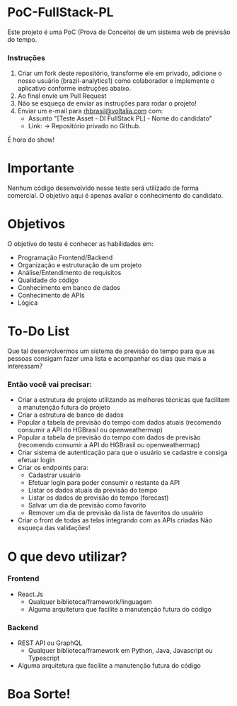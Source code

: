 # PoC-FullStack-PL
<p align="justify"> Este projeto é uma PoC (Prova de Conceito) de um sistema web de previsão do tempo.</p>

### Instruções
1. Criar um fork deste repositório, transforme ele em privado, adicione o nosso usuário (brazil-analytics1) como colaborador e implemente o aplicativo conforme instruções abaixo.
2. Ao final envie um Pull Request
3. Não se esqueça de enviar as instruções para rodar o projeto!
4. Enviar um e-mail para rhbrasil@voltalia.com com:
    - Assunto "[Teste Asset - DI FullStack PL] - Nome do candidato"
    - Link: -> Repositório privado no Github.

É hora do show!

# Importante
Nenhum código desenvolvido nesse teste será utilizado de forma comercial. O objetivo aqui é apenas avaliar o conhecimento do candidato.

# Objetivos
O objetivo do teste é conhecer as habilidades em:

- Programação Frontend/Backend
- Organização e estruturação de um projeto
- Análise/Entendimento de requisitos
- Qualidade do código
- Conhecimento em banco de dados
- Conhecimento de APIs
- Lógica

# To-Do List
Que tal desenvolvermos um sistema de previsão do tempo para que as pessoas consigam fazer uma lista e acompanhar os dias que mais a interessam?

### Então você vai precisar:
- Criar a estrutura de projeto utilizando as melhores técnicas que facilitem a manutenção futura do projeto
- Criar a estrutura de banco de dados
- Popular a tabela de previsão do tempo com dados atuais (recomendo consumir a API do HGBrasil ou openweathermap)
- Popular a tabela de previsão do tempo com dados de previsão (recomendo consumir a API do HGBrasil ou openweathermap)
- Criar sistema de autenticação para que o usuário se cadastre e consiga efetuar login
- Criar os endpoints para:
  - Cadastrar usuário
  - Efetuar login para poder consumir o restante da API
  - Listar os dados atuais da previsão do tempo
  - Listar os dados de previsão do tempo (forecast)
  - Salvar um dia de previsão como favorito
  - Remover um dia de previsão da lista de favoritos do usuário
- Criar o front de todas as telas integrando com as APIs criadas
Não esqueça das validações!

# O que devo utilizar?
### Frontend
- React.Js
  - Qualquer biblioteca/framework/linguagem
  - Alguma arquitetura que facilite a manutenção futura do código

### Backend
- REST API ou GraphQL
  - Qualquer biblioteca/framework em Python, Java, Javascript ou Typescript
- Alguma arquitetura que facilite a manutenção futura do código

# Boa Sorte!
